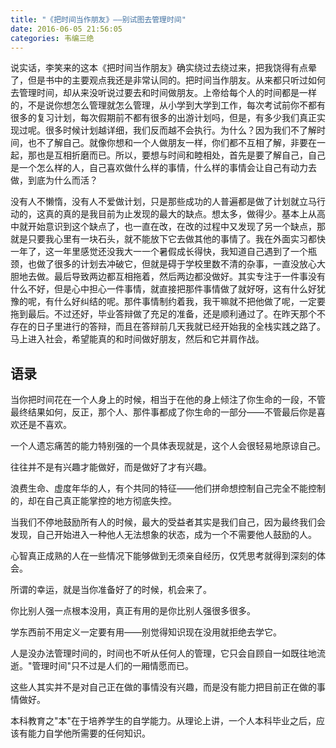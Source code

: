 ```yaml
---
title: "《把时间当作朋友》——别试图去管理时间"
date: 2016-06-05 21:56:05
categories: 韦编三绝
---
```

说实话，李笑来的这本《把时间当作朋友》确实绕过去绕过来，把我饶得有点晕了，但是书中的主要观点我还是非常认同的。把时间当作朋友。从来都只听过如何去管理时间，却从来没听说过要去和时间做朋友。上帝给每个人的时间都是一样的，不是说你想怎么管理就怎么管理，从小学到大学到工作，每次考试前你不都有很多的复习计划，每次假期前不都有很多的出游计划吗，但是，有多少我们真正实现过呢。很多时候计划越详细，我们反而越不会执行。为什么？因为我们不了解时间，也不了解自己。就像你想和一个人做朋友一样，你们都不互相了解，非要在一起，那也是互相折磨而已。所以，要想与时间和睦相处，首先是要了解自己，自己是一个怎么样的人，自己喜欢做什么样的事情，什么样的事情会让自己有动力去做，到底为什么而活？

没有人不懒惰，没有人不爱做计划，只是那些成功的人普遍都是做了计划就立马行动的，这真的真的是我目前为止发现的最大的缺点。想太多，做得少。基本上从高中就开始意识到这个缺点了，也一直在改，在改的过程中又发现了另一个缺点，那就是只要我心里有一块石头，就不能放下它去做其他的事情了。我在外面实习都快一年了，这一年里感觉还没我大一一个暑假成长得快，我知道自己遇到了一个瓶颈，也做了很多的计划去冲破它，但就是碍于学校里数不清的杂事，一直没放心大胆地去做。最后导致两边都互相拖着，然后两边都没做好。其实专注于一件事没有什么不好，但是心中担心一件事情，就直接把那件事情做了就好呀，这有什么好犹豫的呢，有什么好纠结的呢。那件事情制约着我，我干嘛就不把他做了呢，一定要拖到最后。不过还好，毕业答辩做了充足的准备，还是顺利通过了。在昨天那个不存在的日子里进行的答辩，而且在答辩前几天我就已经开始我的全栈实践之路了。马上进入社会，希望能真的和时间做好朋友，然后和它并肩作战。

## 语录
当你把时间花在一个人身上的时候，相当于在他的身上倾注了你生命的一段，不管最终结果如何，反正，那个人、那件事都成了你生命的一部分——不管最后你是喜欢还是不喜欢。

一个人遗忘痛苦的能力特别强的一个具体表现就是，这个人会很轻易地原谅自己。

往往并不是有兴趣才能做好，而是做好了才有兴趣。

浪费生命、虚度年华的人，有个共同的特征——他们拼命想控制自己完全不能控制的，却在自己真正能掌控的地方彻底失控。

当我们不停地鼓励所有人的时候，最大的受益者其实是我们自己，因为最终我们会发现，自己开始进入一种他人无法想象的状态，成为一个不需要他人鼓励的人。

心智真正成熟的人在一些情况下能够做到无须亲自经历，仅凭思考就得到深刻的体会。

所谓的幸运，就是当你准备好了的时候，机会来了。

你比别人强一点根本没用，真正有用的是你比别人强很多很多。

学东西前不用定义一定要有用——别觉得知识现在没用就拒绝去学它。

人是没办法管理时间的，时间也不听从任何人的管理，它只会自顾自一如既往地流逝。"管理时间"只不过是人们的一厢情愿而已。

这些人其实并不是对自己正在做的事情没有兴趣，而是没有能力把目前正在做的事情做好。

本科教育之"本"在于培养学生的自学能力。从理论上讲，一个人本科毕业之后，应该有能力自学他所需要的任何知识。